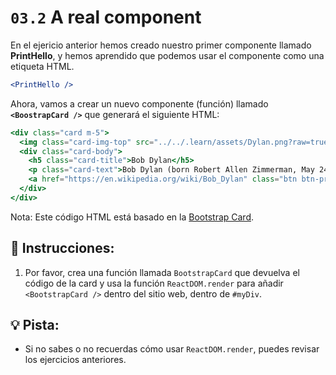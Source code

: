 # `03.2`  A real component

En el ejericio anterior hemos creado nuestro primer componente llamado **PrintHello**, y hemos aprendido que podemos usar el componente como una etiqueta HTML.

```jsx
<PrintHello />
```

Ahora, vamos a crear un nuevo componente (función) llamado **`<BoostrapCard />`** que generará el siguiente HTML:

```jsx
<div class="card m-5">
  <img class="card-img-top" src="../../.learn/assets/Dylan.png?raw=true" alt="Card image cap" />
  <div class="card-body">
    <h5 class="card-title">Bob Dylan</h5>
    <p class="card-text">Bob Dylan (born Robert Allen Zimmerman, May 24, 1941) is an American singer/songwriter, author, and artist who has been an influential figure in popular music and culture for more than five decades.</p>
    <a href="https://en.wikipedia.org/wiki/Bob_Dylan" class="btn btn-primary">Go to wikipedia</a>
  </div>
</div>
```
 Nota: Este código HTML está basado en la [Bootstrap Card](https://getbootstrap.com/docs/4.0/components/card/).

## 📝 Instrucciones:

1. Por favor, crea una función llamada `BootstrapCard` que devuelva el código de la card y usa la función `ReactDOM.render` para añadir `<BootstrapCard />` dentro del sitio web, dentro de `#myDiv`.

## 💡 Pista:

+  Si no sabes o no recuerdas cómo usar `ReactDOM.render`, puedes revisar los ejercicios anteriores.
